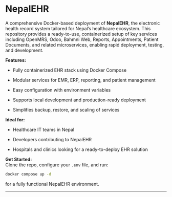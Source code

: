 # NepalEHR  
A comprehensive Docker-based deployment of **NepalEHR**, the electronic health record system tailored for Nepal’s healthcare ecosystem. This repository provides a ready-to-use, containerized setup of key services including OpenMRS, Odoo, Bahmni Web, Reports, Appointments, Patient Documents, and related microservices, enabling rapid deployment, testing, and development.

**Features:**

-   Fully containerized EHR stack using Docker Compose
    
-   Modular services for EMR, ERP, reporting, and patient management
    
-   Easy configuration with environment variables
    
-   Supports local development and production-ready deployment
    
-   Simplifies backup, restore, and scaling of services
    

**Ideal for:**

-   Healthcare IT teams in Nepal
    
-   Developers contributing to NepalEHR
    
-   Hospitals and clinics looking for a ready-to-deploy EHR solution
    

**Get Started:**  
Clone the repo, configure your `.env` file, and run:

```bash
docker compose up -d

```

for a fully functional NepalEHR environment.

----------
